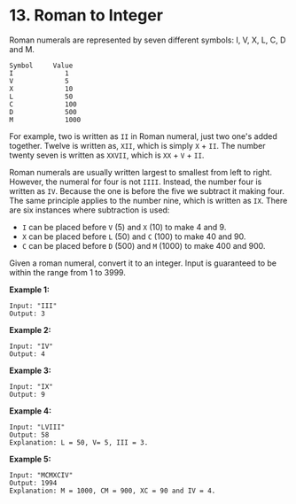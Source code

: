 # 13. Roman to Integer

Roman numerals are represented by seven different symbols: I, V, X, L, C, D and M.  

	Symbol     Value
	I             1
	V             5
	X             10
	L             50
	C             100
	D             500
	M             1000

For example, two is written as `II` in Roman numeral, just two one's added together. Twelve is written as, `XII`, which is simply `X` + `II`. The number twenty seven is written as `XXVII`, which is `XX` + `V` + `II`.

Roman numerals are usually written largest to smallest from left to right. However, the numeral for four is not `IIII`. Instead, the number four is written as `IV`. Because the one is before the five we subtract it making four. The same principle applies to the number nine, which is written as `IX`. There are six instances where subtraction is used:

*   `I` can be placed before `V` (5) and `X` (10) to make 4 and 9. 
*   `X` can be placed before `L` (50) and `C` (100) to make 40 and 90.
*   `C` can be placed before `D` (500) and `M` (1000) to make 400 and 900.

Given a roman numeral, convert it to an integer. Input is guaranteed to be within the range from 1 to 3999.

**Example 1:**  

	Input: "III"
	Output: 3 

**Example 2:**  

	Input: "IV"
	Output: 4 

**Example 3:**  

	Input: "IX"
	Output: 9

**Example 4:**  

    Input: "LVIII"
    Output: 58
    Explanation: L = 50, V= 5, III = 3.

**Example 5:**  

    Input: "MCMXCIV"
    Output: 1994
    Explanation: M = 1000, CM = 900, XC = 90 and IV = 4.

